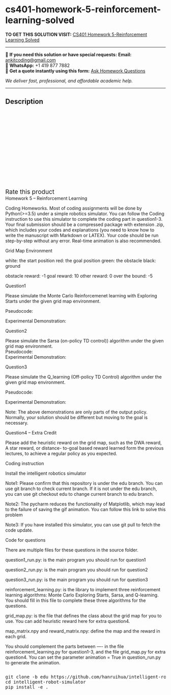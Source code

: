 # cs401-homework-5-reinforcement-learning-solved
**TO GET THIS SOLUTION VISIT:** [CS401 Homework 5-Reinforcement Learning Solved](https://www.ankitcodinghub.com/product/cs401-homework-5-reinforcement-learning-solved/)


---

📩 **If you need this solution or have special requests:** **Email:** ankitcoding@gmail.com  
📱 **WhatsApp:** +1 419 877 7882  
📄 **Get a quote instantly using this form:** [Ask Homework Questions](https://www.ankitcodinghub.com/services/ask-homework-questions/)

*We deliver fast, professional, and affordable academic help.*

---

<h2>Description</h2>



<div class="kk-star-ratings kksr-auto kksr-align-center kksr-valign-top" data-payload="{&quot;align&quot;:&quot;center&quot;,&quot;id&quot;:&quot;99128&quot;,&quot;slug&quot;:&quot;default&quot;,&quot;valign&quot;:&quot;top&quot;,&quot;ignore&quot;:&quot;&quot;,&quot;reference&quot;:&quot;auto&quot;,&quot;class&quot;:&quot;&quot;,&quot;count&quot;:&quot;0&quot;,&quot;legendonly&quot;:&quot;&quot;,&quot;readonly&quot;:&quot;&quot;,&quot;score&quot;:&quot;0&quot;,&quot;starsonly&quot;:&quot;&quot;,&quot;best&quot;:&quot;5&quot;,&quot;gap&quot;:&quot;4&quot;,&quot;greet&quot;:&quot;Rate this product&quot;,&quot;legend&quot;:&quot;0\/5 - (0 votes)&quot;,&quot;size&quot;:&quot;24&quot;,&quot;title&quot;:&quot;CS401 Homework 5-Reinforcement Learning Solved&quot;,&quot;width&quot;:&quot;0&quot;,&quot;_legend&quot;:&quot;{score}\/{best} - ({count} {votes})&quot;,&quot;font_factor&quot;:&quot;1.25&quot;}">

<div class="kksr-stars">

<div class="kksr-stars-inactive">
            <div class="kksr-star" data-star="1" style="padding-right: 4px">


<div class="kksr-icon" style="width: 24px; height: 24px;"></div>
        </div>
            <div class="kksr-star" data-star="2" style="padding-right: 4px">


<div class="kksr-icon" style="width: 24px; height: 24px;"></div>
        </div>
            <div class="kksr-star" data-star="3" style="padding-right: 4px">


<div class="kksr-icon" style="width: 24px; height: 24px;"></div>
        </div>
            <div class="kksr-star" data-star="4" style="padding-right: 4px">


<div class="kksr-icon" style="width: 24px; height: 24px;"></div>
        </div>
            <div class="kksr-star" data-star="5" style="padding-right: 4px">


<div class="kksr-icon" style="width: 24px; height: 24px;"></div>
        </div>
    </div>

<div class="kksr-stars-active" style="width: 0px;">
            <div class="kksr-star" style="padding-right: 4px">


<div class="kksr-icon" style="width: 24px; height: 24px;"></div>
        </div>
            <div class="kksr-star" style="padding-right: 4px">


<div class="kksr-icon" style="width: 24px; height: 24px;"></div>
        </div>
            <div class="kksr-star" style="padding-right: 4px">


<div class="kksr-icon" style="width: 24px; height: 24px;"></div>
        </div>
            <div class="kksr-star" style="padding-right: 4px">


<div class="kksr-icon" style="width: 24px; height: 24px;"></div>
        </div>
            <div class="kksr-star" style="padding-right: 4px">


<div class="kksr-icon" style="width: 24px; height: 24px;"></div>
        </div>
    </div>
</div>


<div class="kksr-legend" style="font-size: 19.2px;">
            <span class="kksr-muted">Rate this product</span>
    </div>
    </div>
<div class="page" title="Page 1">
<div class="section">
<div class="layoutArea">
<div class="column">
Homework 5 – Reinforcement Learning

Coding Homeworks. Most of coding assignments will be done by Python(&gt;=3.5) under a simple robotics simulator. You can follow the Coding instruction to use this simulator to complete the coding part in question1-3. Your final submission should be a compressed package with extension .zip, which includes your codes and explanations (you need to know how to write the manuscript with Markdown or LATEX). Your code should be run step-by-step without any error. Real-time animation is also recommended.

Grid Map Environment

white: the start position red: the goal position green: the obstacle black: ground

obstacle reward: -1 goal reward: 10 other reward: 0 over the bound: -5

</div>
</div>
</div>
</div>
<div class="page" title="Page 2">
<div class="section">
<div class="layoutArea">
<div class="column">
Question1

Please simulate the Monte Carlo Reinforcemenet learning with Exploring Starts under the given grid map environment.

Pseudocode:

Experimental Demonstration:

Question2

</div>
</div>
<div class="layoutArea">
<div class="column">
Please simulate the Sarsa (on-policy TD control)) algorithm under the given grid map environment.

</div>
</div>
</div>
</div>
<div class="page" title="Page 3">
<div class="section">
<div class="layoutArea">
<div class="column">
Pseudocode:

</div>
</div>
<div class="layoutArea">
<div class="column">
Experimental Demonstration:

Question3

Please simulate the Q_learning (Off-policy TD Control) algorithm under the given grid map environment.

Pseudocode:

</div>
</div>
</div>
</div>
<div class="page" title="Page 4">
<div class="section">
<div class="layoutArea">
<div class="column">
Experimental Demonstration:

Note: The above demonstrations are only parts of the output policy. Normally, your solution should be different but moving to the goal is necessary.

Question4 – Extra Credit

Please add the heuristic reward on the grid map, such as the DWA reward, A star reward, or distance- to-goal based reward learned form the previous lectures, to achieve a regular policy as you expected.

Coding instruction

Install the intelligent robotics simulator

</div>
</div>
</div>
</div>
<div class="page" title="Page 5">
<div class="section">
<div class="section">
<div class="layoutArea">
<div class="column">
Note1: Please confirm that this repository is under the edu branch. You can use git branch to check current branch. If it is not under the edu branch, you can use git checkout edu to change current branch to edu branch.

Note2: The pycharm reduces the functionality of Matplotlib, which may lead to the failure of saving the gif animation. You can follow this link to solve this problem

Note3: If you have installed this simulator, you can use git pull to fetch the code update.

Code for questions

There are multiple files for these questions in the source folder.

question1_run.py: is the main program you should run for question1

question2_run.py: is the main program you should run for question2

question3_run.py: is the main program you should run for question3

reinforcement_learning.py: is the library to implement three reinforcement learning algorithms: Monte Carlo Exploring Starts, Sarsa, and Q-learning. You should fill in this file to complete these three algorithms for the questions.

grid_map.py: is the file that defines the class about the grid map for you to use. You can add heuristic reward here for extra question4.

map_matrix.npy and reward_matrix.npy: define the map and the reward in each grid.

You should complement the parts between —- in the file reinforcement_learning.py for question1-3, and the file grid_map.py for extra question4. You can set the parameter animation = True in question_run.py to generate the animation.

</div>
</div>
</div>
<div class="section">
<div class="layoutArea">
<div class="column">
<pre>git clone -b edu https://github.com/hanruihua/intelligent-robot-simulator.git
cd intelligent-robot-simulator
pip install -e .
</pre>
</div>
</div>
</div>
</div>
</div>
